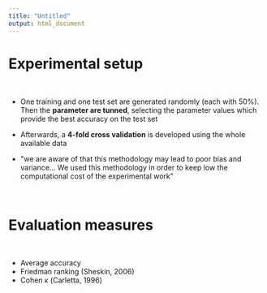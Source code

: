 ```yaml
---
title: "Untitled"
output: html_document
---
```


Experimental setup
===
 <br /> 
 
- One training and one test set are generated
randomly (each with 50%). Then the **parameter are tunned**, selecting the parameter values which provide the best accuracy on the test set

- Afterwards, a **4-fold cross validation** is developed using the whole available data

- "we are aware of that this methodology may lead to poor bias and variance... We used this methodology in order to keep low the computational cost of the experimental work"

 <br /> 
 
Evaluation measures
===
 <br /> 
 
- Average accuracy
- Friedman ranking (Sheskin, 2006) 
- Cohen κ (Carletta, 1996)
